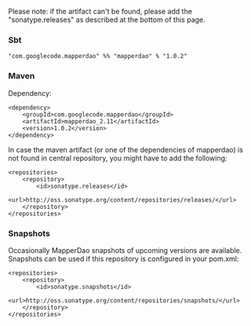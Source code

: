 Please note: if the artifact can't be found, please add the "sonatype.releases" as described at the bottom of this page.


### Sbt ###

```
"com.googlecode.mapperdao" %% "mapperdao" % "1.0.2"
```

### Maven ###

Dependency:

```
<dependency>
	<groupId>com.googlecode.mapperdao</groupId>
	<artifactId>mapperdao_2.11</artifactId>
	<version>1.0.2</version>
</dependency>
```

In case the maven artifact (or one of the dependencies of mapperdao) is not found in central repository, you might have to add the following:

```
<repositories>
	<repository>
		<id>sonatype.releases</id>
		<url>http://oss.sonatype.org/content/repositories/releases/</url>
	</repository>
</repositories>
```

### Snapshots ###

Occasionally MapperDao snapshots of upcoming versions are available. Snapshots can be used if this repository is configured in your pom.xml:

```
<repositories>
	<repository>
		<id>sonatype.snapshots</id>
		<url>http://oss.sonatype.org/content/repositories/snapshots/</url>
	</repository>
</repositories>
```